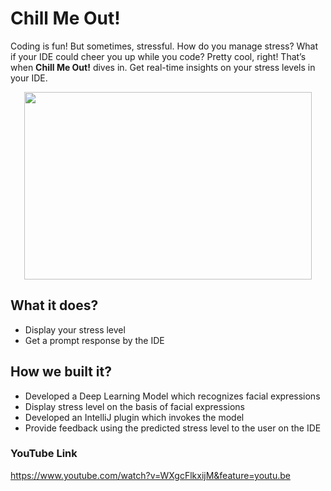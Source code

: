 # Chill Me Out!
Coding is fun! But sometimes, stressful. How do you manage stress? What if your IDE could cheer you up while you code? Pretty cool, right! That’s when **Chill Me Out!** dives in. Get real-time insights on your stress levels in your IDE.

<p align="center">
  <img width="460" height="300" src="https://www.narayanahealth.org/blog/wp-content/uploads/2019/06/shutterstock_777016792-Converted-01.jpg">
</p>

## What it does?
* Display your stress level
* Get a prompt response by the IDE

## How we built it?
* Developed a Deep Learning Model which recognizes facial expressions
* Display stress level on the basis of facial expressions
* Developed an IntelliJ plugin which invokes the model
* Provide feedback using the predicted stress level to the user on the IDE

### YouTube Link
https://www.youtube.com/watch?v=WXgcFlkxijM&feature=youtu.be
